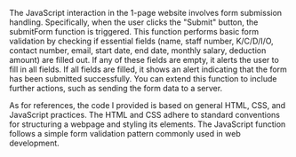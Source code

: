 
The JavaScript interaction in the 1-page website involves form submission handling. Specifically, when the user clicks the "Submit" button, the submitForm function is triggered. This function performs basic form validation by checking if essential fields (name, staff number, K/C/D/I/O, contact number, email, start date, end date, monthly salary, deduction amount) are filled out. If any of these fields are empty, it alerts the user to fill in all fields. If all fields are filled, it shows an alert indicating that the form has been submitted successfully. You can extend this function to include further actions, such as sending the form data to a server.

As for references, the code I provided is based on general HTML, CSS, and JavaScript practices. The HTML and CSS adhere to standard conventions for structuring a webpage and styling its elements. The JavaScript function follows a simple form validation pattern commonly used in web development.
